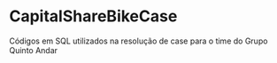 # CapitalShareBikeCase
Códigos em SQL utilizados na resolução de case para o time do Grupo Quinto Andar
